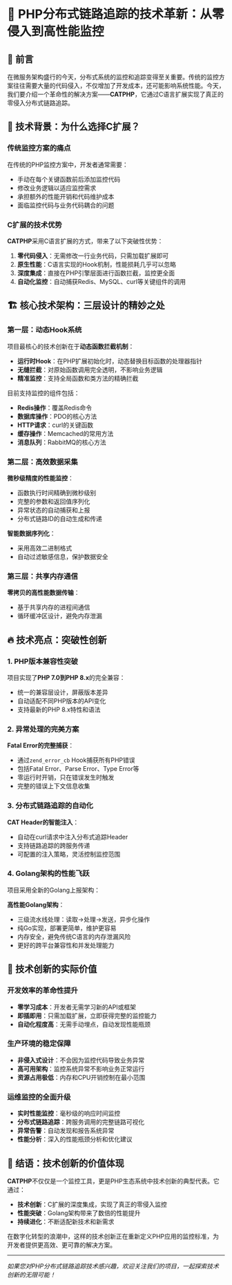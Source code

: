 # 🚀 PHP分布式链路追踪的技术革新：从零侵入到高性能监控

## 📖 前言

在微服务架构盛行的今天，分布式系统的监控和追踪变得至关重要。传统的监控方案往往需要大量的代码侵入，不仅增加了开发成本，还可能影响系统性能。今天，我们要介绍一个革命性的解决方案——**CATPHP**，它通过C语言扩展实现了真正的零侵入分布式链路追踪。

## 🎯 技术背景：为什么选择C扩展？

### 传统监控方案的痛点

在传统的PHP监控方案中，开发者通常需要：
- 手动在每个关键函数前后添加监控代码
- 修改业务逻辑以适应监控需求
- 承担额外的性能开销和代码维护成本
- 面临监控代码与业务代码耦合的问题

### C扩展的技术优势

**CATPHP**采用C语言扩展的方式，带来了以下突破性优势：

1. **零代码侵入**：无需修改一行业务代码，只需加载扩展即可
2. **原生性能**：C语言实现的Hook机制，性能损耗几乎可以忽略
3. **深度集成**：直接在PHP引擎层面进行函数拦截，监控更全面
4. **自动化监控**：自动捕获Redis、MySQL、curl等关键组件的调用

## 🏗️ 核心技术架构：三层设计的精妙之处

### 第一层：动态Hook系统

项目最核心的技术创新在于**动态函数拦截机制**：

- **运行时Hook**：在PHP扩展初始化时，动态替换目标函数的处理器指针
- **无缝拦截**：对原始函数调用完全透明，不影响业务逻辑
- **精准监控**：支持全局函数和类方法的精确拦截

目前支持监控的组件包括：
- **Redis操作**：覆盖Redis命令
- **数据库操作**：PDO的核心方法
- **HTTP请求**：curl的关键函数
- **缓存操作**：Memcached的常用方法
- **消息队列**：RabbitMQ的核心方法

### 第二层：高效数据采集

**微秒级精度的性能监控**：
- 函数执行时间精确到微秒级别
- 完整的参数和返回值序列化
- 异常状态的自动捕获和上报
- 分布式链路ID的自动生成和传递

**智能数据序列化**：
- 采用高效二进制格式
- 自动过滤敏感信息，保护数据安全

### 第三层：共享内存通信

**零拷贝的高性能数据传输**：
- 基于共享内存的进程间通信
- 循环缓冲区设计，避免内存泄漏

## 🔥 技术亮点：突破性创新

### 1. PHP版本兼容性突破

项目实现了**PHP 7.0到PHP 8.x**的完全兼容：
- 统一的兼容层设计，屏蔽版本差异
- 自动适配不同PHP版本的API变化
- 支持最新的PHP 8.x特性和语法

### 2. 异常处理的完美方案

**Fatal Error的完整捕获**：
- 通过`zend_error_cb` Hook捕获所有PHP错误
- 包括Fatal Error、Parse Error、Type Error等
- 零运行时开销，只在错误发生时触发
- 完整的错误上下文信息收集

### 3. 分布式链路追踪的自动化

**CAT Header的智能注入**：
- 自动在curl请求中注入分布式追踪Header
- 支持链路追踪的跨服务传递
- 可配置的注入策略，灵活控制监控范围

### 4. Golang架构的性能飞跃

项目采用全新的Golang上报架构：

**高性能Golang架构**：
- 三级流水线处理：读取→处理→发送，异步化操作
- 纯Go实现，部署更简单，维护更容易
- 内存安全，避免传统C语言的内存泄漏风险
- 更好的跨平台兼容性和并发处理能力

## 🎨 技术创新的实际价值

### 开发效率的革命性提升

- **零学习成本**：开发者无需学习新的API或框架
- **即插即用**：只需加载扩展，立即获得完整的监控能力
- **自动化程度高**：无需手动埋点，自动发现性能瓶颈

### 生产环境的稳定保障

- **非侵入式设计**：不会因为监控代码导致业务异常
- **高可用架构**：监控系统异常不影响业务正常运行
- **资源占用极低**：内存和CPU开销控制在最小范围

### 运维监控的全面升级

- **实时性能监控**：毫秒级的响应时间监控
- **分布式链路追踪**：跨服务调用的完整链路可视化
- **异常告警**：自动发现和报告系统异常
- **性能分析**：深入的性能瓶颈分析和优化建议

## 🚀 结语：技术创新的价值体现

**CATPHP**不仅仅是一个监控工具，更是PHP生态系统中技术创新的典型代表。它通过：

- **技术创新**：C扩展的深度集成，实现了真正的零侵入监控
- **性能突破**：Golang架构带来了数倍的性能提升
- **持续进化**：不断适配新技术和新需求

在数字化转型的浪潮中，这样的技术创新正在重新定义PHP应用的监控标准，为开发者提供更高效、更可靠的解决方案。

---

*如果您对PHP分布式链路追踪技术感兴趣，欢迎关注我们的项目，一起探索技术创新的无限可能！*
